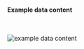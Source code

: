 <h4>Example data content</h4>
<br>

<img src="specialty-rx-practitionerrole-1.png" alt="example data content"/><br><br>